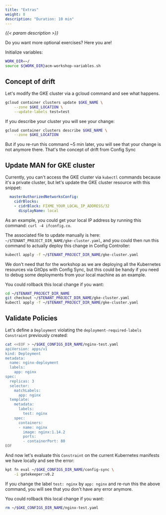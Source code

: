```yaml
---
title: "Extras"
weight: 8
description: "Duration: 10 min"
---
```

_{{< param description >}}_

Do you want more optional exercises? Here you are!

Initialize variables:
```Bash
WORK_DIR=~/
source ${WORK_DIR}acm-workshop-variables.sh
```

## Concept of drift

Let's modify the GKE cluster via a gcloud command and see what happens.

```Bash
gcloud container clusters update $GKE_NAME \
    --zone $GKE_LOCATION \
    --update-labels test=test
```

If you describe your cluster you will see your change:
```Bash
gcloud container clusters describe $GKE_NAME \
    --zone $GKE_LOCATION
```

But if you re-run this command ~5 min later, you will see that your change is not anymore there. That's the concept of drift from Config Sync

## Update MAN for GKE cluster

Currently, you can't access the GKE cluster via `kubectl` commands because it's a private cluster, but let's update the GKE cluster resource with this snippet:

```YAML
  masterAuthorizedNetworksConfig:
    cidrBlocks:
    - cidrBlock: FIXME_YOUR_LOCAL_IP_ADDRESS/32
      displayName: local
```
As an example, you could get your local IP address by running this command: `curl -4 ifconfig.co`.

The associated file to update manually is here: `~/$TENANT_PROJECT_DIR_NAME/gke-cluster.yaml`, and you could then run this command to actually deploy this change in Config Controller:
```Bash
kubectl apply -f ~/$TENANT_PROJECT_DIR_NAME/gke-cluster.yaml
```

We don't need that for the workshop as we are deploying all the Kubernetes resources via GitOps with Config Sync, but this could be handy if you need to debug some deployments from your local machine as an example.

You could rollback this local change if you want:
```Bash
cd ~/$TENANT_PROJECT_DIR_NAME
git checkout ~/$TENANT_PROJECT_DIR_NAME/gke-cluster.yaml
kubectl apply -f ~/$TENANT_PROJECT_DIR_NAME/gke-cluster.yaml
```

## Validate Policies

Let's define a `Deployment` violating the `deployment-required-labels` `Constraint` previously created:
```Bash
cat <<EOF > ~/$GKE_CONFIGS_DIR_NAME/nginx-test.yaml
apiVersion: apps/v1
kind: Deployment
metadata:
  name: nginx-deployment
  labels:
    app: nginx
spec:
  replicas: 3
  selector:
    matchLabels:
      app: nginx
  template:
    metadata:
      labels:
        test: nginx
    spec:
      containers:
      - name: nginx
        image: nginx:1.14.2
        ports:
        - containerPort: 80
EOF
```

And now let's evaluate this `Constraint` on the current Kubernetes manifests we have locally and see the error:
```Bash
kpt fn eval ~/$GKE_CONFIGS_DIR_NAME/config-sync \
    -i gatekeeper:v0.2
```

If you change the label `test: nginx` by `app: nginx` and re-run this the above command, you will see that you don't have any error anymore.

You could rollback this local change if you want:
```Bash
rm ~/$GKE_CONFIGS_DIR_NAME/nginx-test.yaml
```